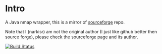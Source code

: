 # Intro
A Java nmap wrapper, this is a mirror of [sourceforge](https://sourceforge.net/projects/nmap4j/?source=directory)  repo.

Note that I (narkisr) am not the original author (I just like github better then source forge), please check the sourceforge page and its author.

[![Build Status](https://travis-ci.org/narkisr/nmap4j.png)](https://travis-ci.org/narkisr/nmap4j)

